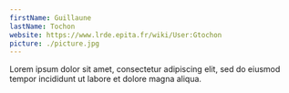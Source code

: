 ```yaml
---
firstName: Guillaune
lastName: Tochon
website: https://www.lrde.epita.fr/wiki/User:Gtochon
picture: ./picture.jpg
---
```


Lorem ipsum dolor sit amet, consectetur adipiscing elit, sed do eiusmod tempor incididunt ut labore et dolore magna aliqua.